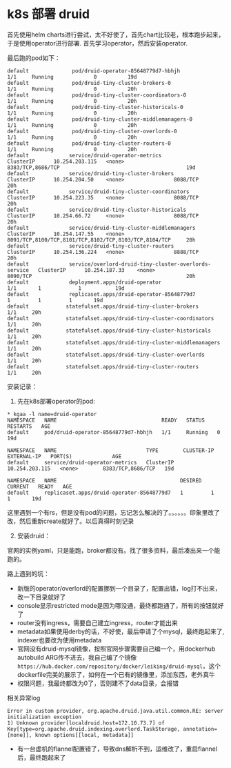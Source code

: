 # k8s 部署 druid

首先使用helm charts进行尝试，太不好使了，首先chart比较老，根本跑步起来，于是使用operator进行部署. 首先学习operator，然后安装operator.

最后跑的pod如下：

```
default              pod/druid-operator-85648779d7-hbhjh                          1/1     Running             0          19d
default              pod/druid-tiny-cluster-brokers-0                             1/1     Running             0          20h
default              pod/druid-tiny-cluster-coordinators-0                        1/1     Running             0          20h
default              pod/druid-tiny-cluster-historicals-0                         1/1     Running             0          20h
default              pod/druid-tiny-cluster-middlemanagers-0                      1/1     Running             0          20h
default              pod/druid-tiny-cluster-overlords-0                           1/1     Running             0          20h
default              pod/druid-tiny-cluster-routers-0                             1/1     Running             0          20h
default             service/druid-operator-metrics                          ClusterIP      10.254.203.115   <none>                8383/TCP,8686/TCP                                         19d
default             service/druid-tiny-cluster-brokers                      ClusterIP      10.254.204.50    <none>                8088/TCP                                                  20h
default             service/druid-tiny-cluster-coordinators                 ClusterIP      10.254.223.35    <none>                8088/TCP                                                  20h
default             service/druid-tiny-cluster-historicals                  ClusterIP      10.254.66.72     <none>                8088/TCP                                                  20h
default             service/druid-tiny-cluster-middlemanagers               ClusterIP      10.254.147.55    <none>                8091/TCP,8100/TCP,8101/TCP,8102/TCP,8103/TCP,8104/TCP     20h
default             service/druid-tiny-cluster-routers                      ClusterIP      10.254.136.224   <none>                8888/TCP                                                  20h
default             service/overlord-druid-tiny-cluster-overlords-service   ClusterIP      10.254.187.33    <none>                8090/TCP                                                  20h
default             deployment.apps/druid-operator                          1/1       1            1           19d
default             replicaset.apps/druid-operator-85648779d7                          1         1         1       19d
default            statefulset.apps/druid-tiny-cluster-brokers          1/1     20h
default            statefulset.apps/druid-tiny-cluster-coordinators     1/1     20h
default            statefulset.apps/druid-tiny-cluster-historicals      1/1     20h
default            statefulset.apps/druid-tiny-cluster-middlemanagers   1/1     20h
default            statefulset.apps/druid-tiny-cluster-overlords        1/1     20h
default            statefulset.apps/druid-tiny-cluster-routers          1/1     20h
```

安装记录：

1. 先在k8s部署operator的pod: 



```
* kgaa -l name=druid-operator
NAMESPACE   NAME                                  READY   STATUS    RESTARTS   AGE
default     pod/druid-operator-85648779d7-hbhjh   1/1     Running   0          19d

NAMESPACE   NAME                             TYPE        CLUSTER-IP       EXTERNAL-IP   PORT(S)             AGE
default     service/druid-operator-metrics   ClusterIP   10.254.203.115   <none>        8383/TCP,8686/TCP   19d

NAMESPACE   NAME                                        DESIRED   CURRENT   READY   AGE
default     replicaset.apps/druid-operator-85648779d7   1         1         1       19d
```

这里遇到一个有rs，但是没有pod的问题，忘记怎么解决的了。。。。。。印象里改了改，然后重新create就好了。以后真得时刻记录

2. 安装druid：

官网的实例yaml，只是能跑，broker都没有。找了很多资料，最后凑出来一个能跑的。

路上遇到的坑：

* 新版的operator/overlord的配置挪到一个目录了，配置出错，log打不出来，改一下目录就好了
* console显示restricted mode是因为哪没通，最终都跑通了，所有的按钮就好了
* router没有ingress，需要自己建立ingress，router才能出来
* metadata如果使用derby的话，不好使，最后申请了个mysql，最终跑起来了, indexer也要改为使用metadata
* 官网没有druid-mysql镜像，按照官网步骤需要自己编一个，用dockerhub autobuild ARG传不进去，我自己编了个镜像`https://hub.docker.com/repository/docker/leiking/druid-mysql`，这个dockerfile完美的展示了，如何在一个已有的镜像里，添加东西，老外真牛
* 权限问题，我最终都改为0了，否则建不了data目录，会报错

相关异常log
```
Error in custom provider, org.apache.druid.java.util.common.RE: server initialization exception
1) Unknown provider[localdruid.host=172.10.73.7] of Key[type=org.apache.druid.indexing.overlord.TaskStorage, annotation=[none]], known options[[local, metadata]]
```


* 有一台虚机的flannel配置错了，导致dns解析不到，运维改了，重启flannel后，最终跑起来了





